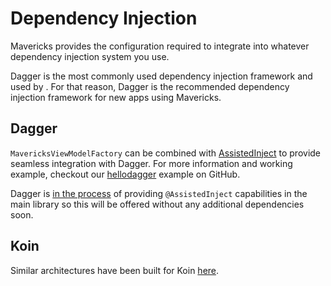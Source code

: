# Dependency Injection

Mavericks provides the configuration required to integrate into whatever dependency injection system you use.

Dagger is the most commonly used dependency injection framework and used by . For that reason, Dagger is the recommended dependency injection framework for new apps using Mavericks.  

## Dagger

`MavericksViewModelFactory` can be combined with [AssistedInject](https://github.com/square/AssistedInject) to provide seamless integration with Dagger.
For more information and working example, checkout our [hellodagger](https://github.com/airbnb/MvRx/tree/master/hellodagger) example on GitHub.

Dagger is [in the process](https://github.com/google/dagger/pull/2215) of providing `@AssistedInject` capabilities in the main library so this will be offered without any additional dependencies soon.

## Koin

Similar architectures have been built for Koin [here](https://github.com/airbnb/MvRx/pull/432).
